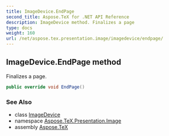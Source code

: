 ```yaml
---
title: ImageDevice.EndPage
second_title: Aspose.TeX for .NET API Reference
description: ImageDevice method. Finalizes a page
type: docs
weight: 160
url: /net/aspose.tex.presentation.image/imagedevice/endpage/
---
```

## ImageDevice.EndPage method

Finalizes a page.

```csharp
public override void EndPage()
```

### See Also

* class [ImageDevice](../)
* namespace [Aspose.TeX.Presentation.Image](../../imagedevice/)
* assembly [Aspose.TeX](../../../)


